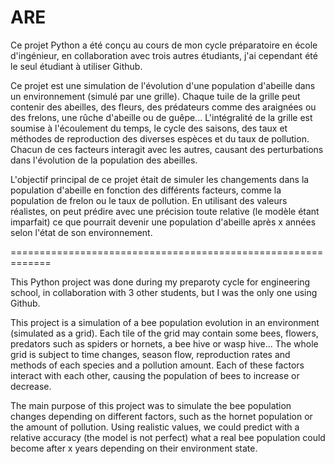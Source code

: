 # ARE

Ce projet Python a été conçu au cours de mon cycle préparatoire en école d'ingénieur, en collaboration avec trois autres étudiants, j'ai cependant été le seul étudiant à utiliser Github.

Ce projet est une simulation de l'évolution d'une population d'abeille dans un environnement (simulé par une grille). Chaque tuile de la grille peut contenir des abeilles, des fleurs, des prédateurs comme des araignées ou des frelons, une rûche d'abeille ou de guêpe... L'intégralité de la grille est soumise à l'écoulement du temps, le cycle des saisons, des taux et méthodes de reproduction des diverses espèces et du taux de pollution. Chacun de ces facteurs interagit avec les autres, causant des perturbations dans l'évolution de la population des abeilles.

L'objectif principal de ce projet était de simuler les changements dans la population d'abeille en fonction des différents facteurs, comme la population de frelon ou le taux de pollution. En utilisant des valeurs réalistes, on peut prédire avec une précision toute relative (le modèle étant imparfait) ce que pourrait devenir une population d'abeille après x années selon l'état de son environnement.

=============================================================

This Python project was done during my preparoty cycle for engineering school, in collaboration with 3 other students, but I was the only one using Github.

This project is a simulation of a bee population evolution in an environment (simulated as a grid). Each tile of the grid may contain some bees, flowers, predators such as spiders or hornets, a bee hive or wasp hive... The whole grid is subject to time changes, season flow, reproduction rates and methods of each species and a pollution amount. Each of these factors interact with each other, causing the population of bees to increase or decrease.

The main purpose of this project was to simulate the bee population changes depending on different factors, such as the hornet population or the amount of pollution. Using realistic values, we could predict with a relative accuracy (the model is not perfect) what a real bee population could become after x years depending on their environment state.
